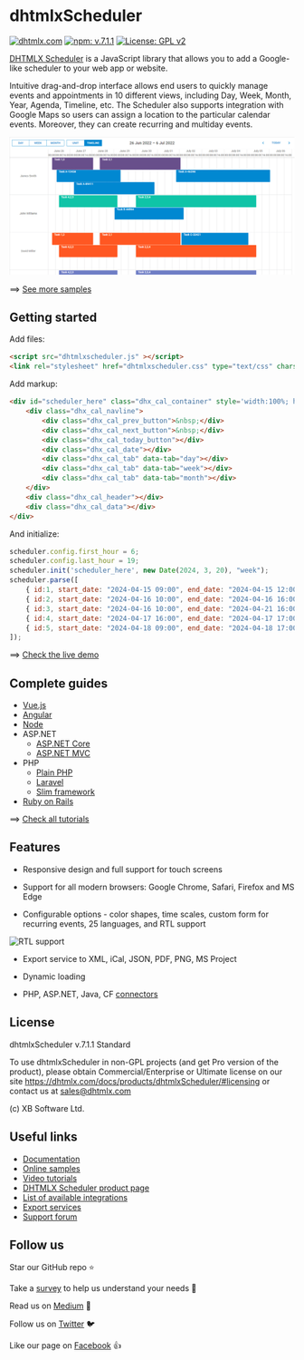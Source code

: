 # dhtmlxScheduler #

[![dhtmlx.com](https://img.shields.io/badge/made%20by-DHTMLX-blue)](https://dhtmlx.com/)
[![npm: v.7.1.1](https://img.shields.io/badge/npm-v.7.1.1-blue.svg)](https://www.npmjs.com/package/dhtmlx-scheduler)
[![License: GPL v2](https://img.shields.io/badge/license-GPL%20v2-blue.svg)](https://www.gnu.org/licenses/old-licenses/gpl-2.0.html)

[DHTMLX Scheduler](https://dhtmlx.com/docs/products/dhtmlxScheduler) is a JavaScript library that allows you to add a Google-like scheduler to your web app or website.

Intuitive drag-and-drop interface allows end users to quickly manage events and appointments in 10 different views, including Day, Week, Month, Year, Agenda, Timeline, etc. The Scheduler also supports integration with Google Maps so users can assign a location to the particular calendar events. Moreover, they can create recurring and multiday events.

![DHTMLX Scheduler Demo](https://github.com/plazarev/media/blob/master/javascript-scheduler-dhtmlx.png?raw=true)

==> [See more samples](https://docs.dhtmlx.com/scheduler/samples/index.html)


## Getting started ##

Add files:
~~~html
<script src="dhtmlxscheduler.js" ></script>
<link rel="stylesheet" href="dhtmlxscheduler.css" type="text/css" charset="utf-8">
~~~

Add markup:
~~~html
<div id="scheduler_here" class="dhx_cal_container" style='width:100%; height:100vh;'>
	<div class="dhx_cal_navline">
		<div class="dhx_cal_prev_button">&nbsp;</div>
		<div class="dhx_cal_next_button">&nbsp;</div>
		<div class="dhx_cal_today_button"></div>
		<div class="dhx_cal_date"></div>
		<div class="dhx_cal_tab" data-tab="day"></div>
		<div class="dhx_cal_tab" data-tab="week"></div>
		<div class="dhx_cal_tab" data-tab="month"></div>
	</div>
	<div class="dhx_cal_header"></div>
	<div class="dhx_cal_data"></div>
</div>
~~~

And initialize:
~~~js
scheduler.config.first_hour = 6;
scheduler.config.last_hour = 19;
scheduler.init('scheduler_here', new Date(2024, 3, 20), "week");
scheduler.parse([
	{ id:1, start_date: "2024-04-15 09:00", end_date: "2024-04-15 12:00", text:"English lesson" },
	{ id:2, start_date: "2024-04-16 10:00", end_date: "2024-04-16 16:00", text:"Math exam" },
	{ id:3, start_date: "2024-04-16 10:00", end_date: "2024-04-21 16:00", text:"Science lesson" },
	{ id:4, start_date: "2024-04-17 16:00", end_date: "2024-04-17 17:00", text:"English lesson" },
	{ id:5, start_date: "2024-04-18 09:00", end_date: "2024-04-18 17:00", text:"Usual event" }
]);
~~~

==> [Check the live demo](https://snippet.dhtmlx.com/jb8mc2c7?text=scheduler)

## Complete guides ##

- [Vue.js](https://dhtmlx.com/blog/use-dhtmlx-scheduler-vue-js-framework-demo/)
- [Angular](https://dhtmlx.com/blog/angular-dhtmlxscheduler-tutorial/)
- [Node](https://docs.dhtmlx.com/scheduler/howtostart_nodejs.html)
- ASP.NET
	- [ASP.NET Core](https://docs.dhtmlx.com/scheduler/howtostart_dotnet_core.html)
	- [ASP.NET MVC](https://docs.dhtmlx.com/scheduler/howtostart_dotnet.html)
- PHP
	- [Plain PHP](https://docs.dhtmlx.com/scheduler/howtostart_plain_php.html)
	- [Laravel](https://docs.dhtmlx.com/scheduler/howtostart_php_laravel.html)
	- [Slim framework](https://docs.dhtmlx.com/scheduler/howtostart_php_slim4.html)
- [Ruby on Rails](https://docs.dhtmlx.com/scheduler/howtostart_ruby.html)

==> [Check all tutorials](https://docs.dhtmlx.com/scheduler/howtostart_guides.html)

## Features ##

- Responsive design and full support for touch screens

- Support for all modern browsers: Google Chrome, Safari, Firefox and MS Edge

- Configurable options - color shapes, time scales, custom form for recurring events, 25 languages, and RTL support

![RTL support](https://dhtmlx.com/blog/wp-content/uploads/2019/09/Scheduler-RTL-views.gif)

- Export service to XML, iCal, JSON, PDF, PNG, MS Project

- Dynamic loading
- PHP, ASP.NET, Java, CF [connectors](https://dhtmlx.com/docs/products/dhtmlxConnector/)

## License ##

dhtmlxScheduler v.7.1.1 Standard

To use dhtmlxScheduler in non-GPL projects (and get Pro version of the product), please obtain Commercial/Enterprise or Ultimate license on our site https://dhtmlx.com/docs/products/dhtmlxScheduler/#licensing or contact us at sales@dhtmlx.com

(c) XB Software Ltd.


## Useful links ##

- [Documentation](https://docs.dhtmlx.com/scheduler/)
- [Online samples](https://docs.dhtmlx.com/scheduler/samples/index.html)
- [Video tutorials](https://www.youtube.com/playlist?list=PLKS_XdyIGP4M1Jtg1qyjdJtCsqU1bqGsc)
- [DHTMLX Scheduler product page](https://dhtmlx.com/docs/products/dhtmlxScheduler/)
- [List of available integrations](https://dhtmlx.com/docs/products/integrations/)
- [Export services](https://dhtmlx.com/docs/products/dhtmlxScheduler/export.shtml)
- [Support forum](https://forum.dhtmlx.com/c/scheduler-all/scheduler)

## Follow us ##

Star our GitHub repo :star:

Take a [survey](https://docs.google.com/forms/d/e/1FAIpQLSee5YV4WBfZ17RJ-H1TpkBYYcXsZTr0xqNpOrhGrCLiaQeOJQ/viewform) to help us understand your needs :memo:

Read us on [Medium](https://medium.com/@dhtmlx) :newspaper:

Follow us on [Twitter](https://twitter.com/dhtmlx) :bird: 

Like our page on [Facebook](https://www.facebook.com/dhtmlx/) :+1:

